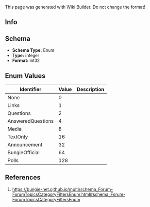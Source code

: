 <span class="wiki-builder">This page was generated with Wiki Builder. Do not change the format!</span>

## Info

## Schema
* **Schema Type:** Enum
* **Type:** integer
* **Format:** int32

## Enum Values
Identifier | Value | Description
---------- | ----- | -----------
None | 0 | 
Links | 1 | 
Questions | 2 | 
AnsweredQuestions | 4 | 
Media | 8 | 
TextOnly | 16 | 
Announcement | 32 | 
BungieOfficial | 64 | 
Polls | 128 | 

## References
1. https://bungie-net.github.io/multi/schema_Forum-ForumTopicsCategoryFiltersEnum.html#schema_Forum-ForumTopicsCategoryFiltersEnum
